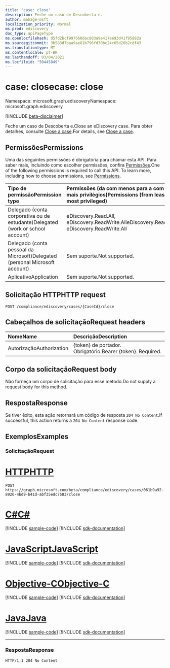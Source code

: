 ```yaml
---
title: 'case: close'
description: Feche um caso de Descoberta e.
author: mahage-msft
localization_priority: Normal
ms.prod: ediscovery
doc_type: apiPageType
ms.openlocfilehash: d5fd2bcf997660dac803a9e417ee93d41f95882a
ms.sourcegitcommit: 3b583d7baa9ae81b796fd30bc24c65d26b2cdf43
ms.translationtype: MT
ms.contentlocale: pt-BR
ms.lasthandoff: 03/04/2021
ms.locfileid: "50445849"
---
```

# <a name="case-close"></a><span data-ttu-id="e0a8d-103">case: close</span><span class="sxs-lookup"><span data-stu-id="e0a8d-103">case: close</span></span>

<span data-ttu-id="e0a8d-104">Namespace: microsoft.graph.ediscovery</span><span class="sxs-lookup"><span data-stu-id="e0a8d-104">Namespace: microsoft.graph.ediscovery</span></span>

[!INCLUDE [beta-disclaimer](../../includes/beta-disclaimer.md)]

<span data-ttu-id="e0a8d-105">Feche um caso de Descoberta e.</span><span class="sxs-lookup"><span data-stu-id="e0a8d-105">Close an eDiscovery case.</span></span> <span data-ttu-id="e0a8d-106">Para obter detalhes, consulte [Close a case](/microsoft-365/compliance/close-or-delete-case#close-a-case).</span><span class="sxs-lookup"><span data-stu-id="e0a8d-106">For details, see [Close a case](/microsoft-365/compliance/close-or-delete-case#close-a-case).</span></span>

## <a name="permissions"></a><span data-ttu-id="e0a8d-107">Permissões</span><span class="sxs-lookup"><span data-stu-id="e0a8d-107">Permissions</span></span>

<span data-ttu-id="e0a8d-p102">Uma das seguintes permissões é obrigatória para chamar esta API. Para saber mais, incluindo como escolher permissões, confira [Permissões](/graph/permissions-reference).</span><span class="sxs-lookup"><span data-stu-id="e0a8d-p102">One of the following permissions is required to call this API. To learn more, including how to choose permissions, see [Permissions](/graph/permissions-reference).</span></span>

|<span data-ttu-id="e0a8d-110">Tipo de permissão</span><span class="sxs-lookup"><span data-stu-id="e0a8d-110">Permission type</span></span>|<span data-ttu-id="e0a8d-111">Permissões (da com menos para a com mais privilégios)</span><span class="sxs-lookup"><span data-stu-id="e0a8d-111">Permissions (from least to most privileged)</span></span>|
|:---|:---|
|<span data-ttu-id="e0a8d-112">Delegado (conta corporativa ou de estudante)</span><span class="sxs-lookup"><span data-stu-id="e0a8d-112">Delegated (work or school account)</span></span>|<span data-ttu-id="e0a8d-113">eDiscovery.Read.All, eDiscovery.ReadWrite.All</span><span class="sxs-lookup"><span data-stu-id="e0a8d-113">eDiscovery.Read.All, eDiscovery.ReadWrite.All</span></span>|
|<span data-ttu-id="e0a8d-114">Delegado (conta pessoal da Microsoft)</span><span class="sxs-lookup"><span data-stu-id="e0a8d-114">Delegated (personal Microsoft account)</span></span>|<span data-ttu-id="e0a8d-115">Sem suporte.</span><span class="sxs-lookup"><span data-stu-id="e0a8d-115">Not supported.</span></span>|
|<span data-ttu-id="e0a8d-116">Aplicativo</span><span class="sxs-lookup"><span data-stu-id="e0a8d-116">Application</span></span>|<span data-ttu-id="e0a8d-117">Sem suporte.</span><span class="sxs-lookup"><span data-stu-id="e0a8d-117">Not supported.</span></span>|

## <a name="http-request"></a><span data-ttu-id="e0a8d-118">Solicitação HTTP</span><span class="sxs-lookup"><span data-stu-id="e0a8d-118">HTTP request</span></span>

<!-- {
  "blockType": "ignored"
}
-->

``` http
POST /compliance/ediscovery/cases/{CaseId}/close
```

## <a name="request-headers"></a><span data-ttu-id="e0a8d-119">Cabeçalhos de solicitação</span><span class="sxs-lookup"><span data-stu-id="e0a8d-119">Request headers</span></span>

|<span data-ttu-id="e0a8d-120">Nome</span><span class="sxs-lookup"><span data-stu-id="e0a8d-120">Name</span></span>|<span data-ttu-id="e0a8d-121">Descrição</span><span class="sxs-lookup"><span data-stu-id="e0a8d-121">Description</span></span>|
|:---|:---|
|<span data-ttu-id="e0a8d-122">Autorização</span><span class="sxs-lookup"><span data-stu-id="e0a8d-122">Authorization</span></span>|<span data-ttu-id="e0a8d-p103">{token} de portador. Obrigatório.</span><span class="sxs-lookup"><span data-stu-id="e0a8d-p103">Bearer {token}. Required.</span></span>|

## <a name="request-body"></a><span data-ttu-id="e0a8d-125">Corpo da solicitação</span><span class="sxs-lookup"><span data-stu-id="e0a8d-125">Request body</span></span>

<span data-ttu-id="e0a8d-126">Não forneça um corpo de solicitação para esse método.</span><span class="sxs-lookup"><span data-stu-id="e0a8d-126">Do not supply a request body for this method.</span></span>

## <a name="response"></a><span data-ttu-id="e0a8d-127">Resposta</span><span class="sxs-lookup"><span data-stu-id="e0a8d-127">Response</span></span>

<span data-ttu-id="e0a8d-128">Se tiver êxito, esta ação retornará um código de resposta `204 No Content`.</span><span class="sxs-lookup"><span data-stu-id="e0a8d-128">If successful, this action returns a `204 No Content` response code.</span></span>

## <a name="examples"></a><span data-ttu-id="e0a8d-129">Exemplos</span><span class="sxs-lookup"><span data-stu-id="e0a8d-129">Examples</span></span>

### <a name="request"></a><span data-ttu-id="e0a8d-130">Solicitação</span><span class="sxs-lookup"><span data-stu-id="e0a8d-130">Request</span></span>

# <a name="http"></a>[<span data-ttu-id="e0a8d-131">HTTP</span><span class="sxs-lookup"><span data-stu-id="e0a8d-131">HTTP</span></span>](#tab/http)

<!-- {
  "blockType": "request",
  "name": "case_close"
}
-->

``` http
POST https://graph.microsoft.com/beta/compliance/ediscovery/cases/061b9a92-8926-4bd9-b41d-abf35edc7583/close
```

# <a name="c"></a>[<span data-ttu-id="e0a8d-132">C#</span><span class="sxs-lookup"><span data-stu-id="e0a8d-132">C#</span></span>](#tab/csharp)

[!INCLUDE [sample-code](../includes/snippets/csharp/ediscoverycase-close-csharp-snippets.md)]
[!INCLUDE [sdk-documentation](../includes/snippets/snippets-sdk-documentation-link.md)]

# <a name="javascript"></a>[<span data-ttu-id="e0a8d-133">JavaScript</span><span class="sxs-lookup"><span data-stu-id="e0a8d-133">JavaScript</span></span>](#tab/javascript)

[!INCLUDE [sample-code](../includes/snippets/javascript/ediscoverycase-close-javascript-snippets.md)]
[!INCLUDE [sdk-documentation](../includes/snippets/snippets-sdk-documentation-link.md)]

# <a name="objective-c"></a>[<span data-ttu-id="e0a8d-134">Objective-C</span><span class="sxs-lookup"><span data-stu-id="e0a8d-134">Objective-C</span></span>](#tab/objc)

[!INCLUDE [sample-code](../includes/snippets/objc/ediscoverycase-close-objc-snippets.md)]
[!INCLUDE [sdk-documentation](../includes/snippets/snippets-sdk-documentation-link.md)]

# <a name="java"></a>[<span data-ttu-id="e0a8d-135">Java</span><span class="sxs-lookup"><span data-stu-id="e0a8d-135">Java</span></span>](#tab/java)

[!INCLUDE [sample-code](../includes/snippets/java/ediscoverycase-close-java-snippets.md)]
[!INCLUDE [sdk-documentation](../includes/snippets/snippets-sdk-documentation-link.md)]

---

### <a name="response"></a><span data-ttu-id="e0a8d-136">Resposta</span><span class="sxs-lookup"><span data-stu-id="e0a8d-136">Response</span></span>

<!-- {
  "blockType": "response",
  "truncated": true
}
-->

``` http
HTTP/1.1 204 No Content
```
